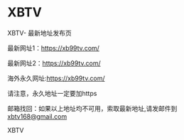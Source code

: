 # XBTV

XBTV- 最新地址发布页

最新网址1：https://xb99tv.com/

最新网址2：https://xb99tv.com/

海外永久网址:https://xb99tv.com/

请注意，永久地址一定要加https

邮箱找回：如果以上地址均不可用，索取最新地址,请发邮件到 xbtv168@gmail.com


XBTV
